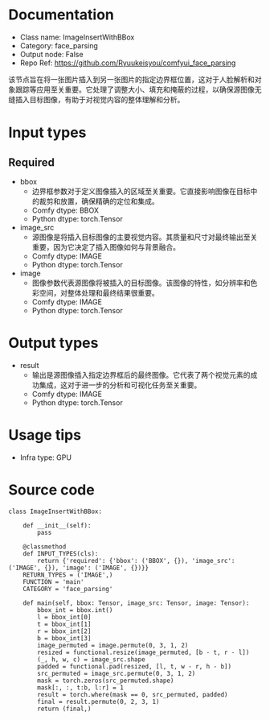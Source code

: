 # Documentation
- Class name: ImageInsertWithBBox
- Category: face_parsing
- Output node: False
- Repo Ref: https://github.com/Ryuukeisyou/comfyui_face_parsing

该节点旨在将一张图片插入到另一张图片的指定边界框位置，这对于人脸解析和对象跟踪等应用至关重要。它处理了调整大小、填充和掩蔽的过程，以确保源图像无缝插入目标图像，有助于对视觉内容的整体理解和分析。

# Input types
## Required
- bbox
    - 边界框参数对于定义图像插入的区域至关重要。它直接影响图像在目标中的裁剪和放置，确保精确的定位和集成。
    - Comfy dtype: BBOX
    - Python dtype: torch.Tensor
- image_src
    - 源图像是将插入目标图像的主要视觉内容。其质量和尺寸对最终输出至关重要，因为它决定了插入图像如何与背景融合。
    - Comfy dtype: IMAGE
    - Python dtype: torch.Tensor
- image
    - 图像参数代表源图像将被插入的目标图像。该图像的特性，如分辨率和色彩空间，对整体处理和最终结果很重要。
    - Comfy dtype: IMAGE
    - Python dtype: torch.Tensor

# Output types
- result
    - 输出是源图像插入指定边界框后的最终图像。它代表了两个视觉元素的成功集成，这对于进一步的分析和可视化任务至关重要。
    - Comfy dtype: IMAGE
    - Python dtype: torch.Tensor

# Usage tips
- Infra type: GPU

# Source code
```
class ImageInsertWithBBox:

    def __init__(self):
        pass

    @classmethod
    def INPUT_TYPES(cls):
        return {'required': {'bbox': ('BBOX', {}), 'image_src': ('IMAGE', {}), 'image': ('IMAGE', {})}}
    RETURN_TYPES = ('IMAGE',)
    FUNCTION = 'main'
    CATEGORY = 'face_parsing'

    def main(self, bbox: Tensor, image_src: Tensor, image: Tensor):
        bbox_int = bbox.int()
        l = bbox_int[0]
        t = bbox_int[1]
        r = bbox_int[2]
        b = bbox_int[3]
        image_permuted = image.permute(0, 3, 1, 2)
        resized = functional.resize(image_permuted, [b - t, r - l])
        (_, h, w, c) = image_src.shape
        padded = functional.pad(resized, [l, t, w - r, h - b])
        src_permuted = image_src.permute(0, 3, 1, 2)
        mask = torch.zeros(src_permuted.shape)
        mask[:, :, t:b, l:r] = 1
        result = torch.where(mask == 0, src_permuted, padded)
        final = result.permute(0, 2, 3, 1)
        return (final,)
```
